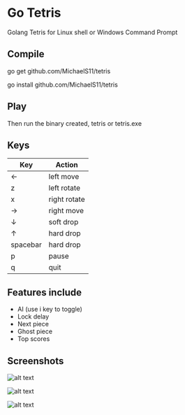 # Go Tetris

Golang Tetris for Linux shell or Windows Command Prompt 


## Compile

go get github.com/MichaelS11/tetris

go install github.com/MichaelS11/tetris


## Play

Then run the binary created, tetris or tetris.exe


## Keys

| Key | Action |
| --- | --- |
| &larr; | left move |
| z | left rotate |
| x | right rotate |
| &rarr; | right move |
| &darr; | soft drop |
| &uarr; | hard drop |
| spacebar | hard drop |
| p | pause |
| q | quit |


## Features include

- AI (use i key to toggle)
- Lock delay
- Next piece
- Ghost piece
- Top scores


## Screenshots

![alt text](https://raw.githubusercontent.com/MichaelS11/tetris/master/screenshots/screenshot1.png "Go Tetris")

![alt text](https://raw.githubusercontent.com/MichaelS11/tetris/master/screenshots/screenshot2.png "Golang Tetris")

![alt text](https://raw.githubusercontent.com/MichaelS11/tetris/master/screenshots/screenshot3.png "Tetris Top Scores")
